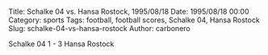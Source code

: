 Title: Schalke 04 vs. Hansa Rostock, 1995/08/18
Date: 1995/08/18 00:00
Category: sports
Tags: football, football scores, Schalke 04, Hansa Rostock
Slug: schalke-04-vs-hansa-rostock
Author: carbonero


Schalke 04 1 - 3 Hansa Rostock
